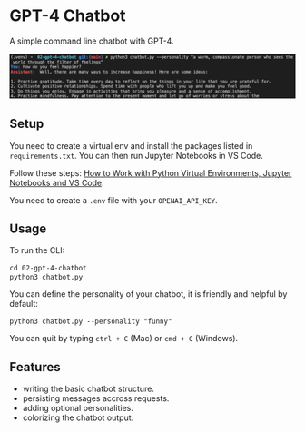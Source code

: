 # GPT-4 Chatbot

A simple command line chatbot with GPT-4.

<p align="center">
    <img src="screenshot.png">
</p>

## Setup

You need to create a virtual env and install the packages listed in `requirements.txt`. You can then run Jupyter Notebooks in VS Code.

Follow these steps: [How to Work with Python Virtual Environments, Jupyter Notebooks and VS Code](https://python.plainenglish.io/how-to-work-with-python-virtual-environments-jupyter-notebooks-and-vs-code-536fac3d93a1).

You need to create a `.env` file with your `OPENAI_API_KEY`.

## Usage

To run the CLI:

```
cd 02-gpt-4-chatbot
python3 chatbot.py
```

You can define the personality of your chatbot, it is friendly and helpful by default:

```
python3 chatbot.py --personality "funny"
```

You can quit by typing `ctrl + C` (Mac) or `cmd + C` (Windows).

## Features

- writing the basic chatbot structure.
- persisting messages accross requests.
- adding optional personalities.
- colorizing the chatbot output.


